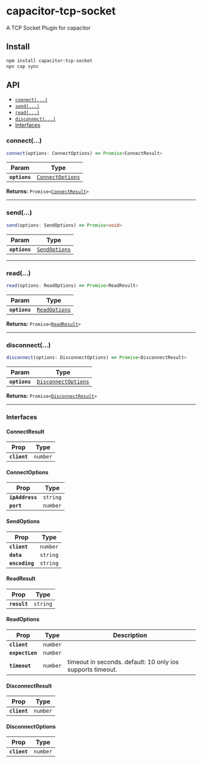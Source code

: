 # capacitor-tcp-socket

A TCP Socket Plugin for capacitor

## Install

```bash
npm install capacitor-tcp-socket
npx cap sync
```

## API

<docgen-index>

* [`connect(...)`](#connect)
* [`send(...)`](#send)
* [`read(...)`](#read)
* [`disconnect(...)`](#disconnect)
* [Interfaces](#interfaces)

</docgen-index>

<docgen-api>
<!--Update the source file JSDoc comments and rerun docgen to update the docs below-->

### connect(...)

```typescript
connect(options: ConnectOptions) => Promise<ConnectResult>
```

| Param         | Type                                                      |
| ------------- | --------------------------------------------------------- |
| **`options`** | <code><a href="#connectoptions">ConnectOptions</a></code> |

**Returns:** <code>Promise&lt;<a href="#connectresult">ConnectResult</a>&gt;</code>

--------------------


### send(...)

```typescript
send(options: SendOptions) => Promise<void>
```

| Param         | Type                                                |
| ------------- | --------------------------------------------------- |
| **`options`** | <code><a href="#sendoptions">SendOptions</a></code> |

--------------------


### read(...)

```typescript
read(options: ReadOptions) => Promise<ReadResult>
```

| Param         | Type                                                |
| ------------- | --------------------------------------------------- |
| **`options`** | <code><a href="#readoptions">ReadOptions</a></code> |

**Returns:** <code>Promise&lt;<a href="#readresult">ReadResult</a>&gt;</code>

--------------------


### disconnect(...)

```typescript
disconnect(options: DisconnectOptions) => Promise<DisconnectResult>
```

| Param         | Type                                                            |
| ------------- | --------------------------------------------------------------- |
| **`options`** | <code><a href="#disconnectoptions">DisconnectOptions</a></code> |

**Returns:** <code>Promise&lt;<a href="#disconnectresult">DisconnectResult</a>&gt;</code>

--------------------


### Interfaces


#### ConnectResult

| Prop         | Type                |
| ------------ | ------------------- |
| **`client`** | <code>number</code> |


#### ConnectOptions

| Prop            | Type                |
| --------------- | ------------------- |
| **`ipAddress`** | <code>string</code> |
| **`port`**      | <code>number</code> |


#### SendOptions

| Prop           | Type                |
| -------------- | ------------------- |
| **`client`**   | <code>number</code> |
| **`data`**     | <code>string</code> |
| **`encoding`** | <code>string</code> |


#### ReadResult

| Prop         | Type                |
| ------------ | ------------------- |
| **`result`** | <code>string</code> |


#### ReadOptions

| Prop            | Type                | Description                                                |
| --------------- | ------------------- | ---------------------------------------------------------- |
| **`client`**    | <code>number</code> |                                                            |
| **`expectLen`** | <code>number</code> |                                                            |
| **`timeout`**   | <code>number</code> | timeout in seconds. default: 10 only ios supports timeout. |


#### DisconnectResult

| Prop         | Type                |
| ------------ | ------------------- |
| **`client`** | <code>number</code> |


#### DisconnectOptions

| Prop         | Type                |
| ------------ | ------------------- |
| **`client`** | <code>number</code> |

</docgen-api>
